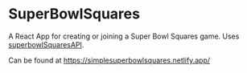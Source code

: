 # SuperBowlSquares

A React App for creating or joining a Super Bowl Squares game. Uses [superbowlSquaresAPI](https://github.com/brendancarr34/superbowlSquaresAPI).

Can be found at https://simplesuperbowlsquares.netlify.app/